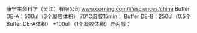 康宁生命科学（吴江）有限公司
www.corning.com/lifesciences/china
Buffer DE-A：500ul（3个凝胶体积） 70℃溶胶15min；
Buffer DE-B：250ul（0.5个Buffer DE-A体积） +100ul （1个凝胶体积）异丙醇；
